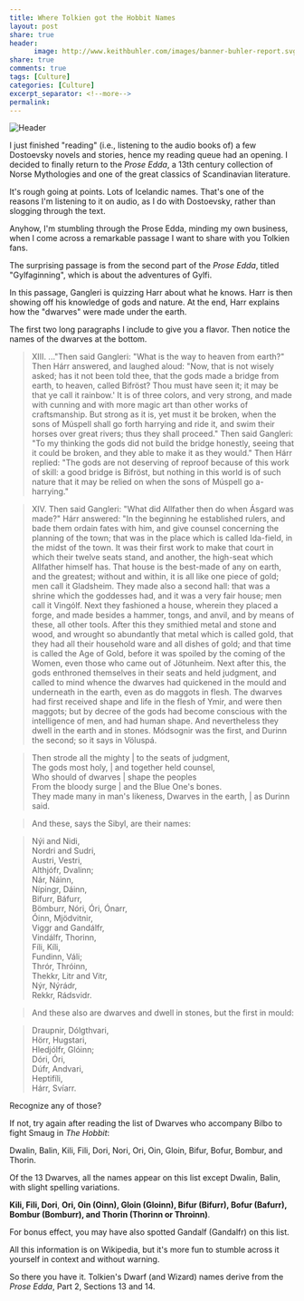 ```yaml
--- 
title: Where Tolkien got the Hobbit Names
layout: post
share: true
header:
      image: http://www.keithbuhler.com/images/banner-buhler-report.svg
share: true
comments: true
tags: [Culture]
categories: [Culture]
excerpt_separator: <!--more-->
permalink: 
---
```


![Header](http://www.theonering.net/torwp/wp-content/uploads/2014/07/follow-me.jpg)

I just finished "reading" (i.e., listening to the audio books of) a few Dostoevsky novels and stories, hence my reading queue had an opening. I decided to finally return to the *Prose Edda*, a 13th century collection of Norse Mythologies and one of the great classics of Scandinavian literature. 

It's rough going at points. Lots of Icelandic names. That's one of the reasons I'm listening to it on audio, as I do with Dostoevsky, rather than slogging through the text. 

Anyhow, I'm stumbling through the Prose Edda, minding my own business, when I come across a remarkable passage I want to share with you Tolkien fans. 

The surprising passage is from the second part of the *Prose Edda*, titled "Gylfaginning", which is about the adventures of Gylfi. 

In this passage, Gangleri is quizzing Harr about what he knows. Harr is then showing off his knowledge of gods and nature. At the end, Harr explains how the "dwarves" were made under the earth.

The first two long paragraphs I include to give you a flavor. Then notice the names of the dwarves at the bottom. 

<!--more-->

>XIII. ..."Then said Gangleri: "What is the way to heaven from earth?" Then Hárr answered, and laughed aloud: "Now, that is not wisely asked; has it not been told thee, that the gods made a bridge from earth, to heaven, called Bifröst? Thou must have seen it; it may be that ye call it rainbow.' It is of three colors, and very strong, and made with cunning and with more magic art than other works of craftsmanship. But strong as it is, yet must it be broken, when the sons of Múspell shall go forth harrying and ride it, and swim their horses over great rivers; thus they shall proceed." Then said Gangleri: "To my thinking the gods did not build the bridge honestly, seeing that it could be broken, and they able to make it as they would." Then Hárr replied: "The gods are not deserving of reproof because of this work of skill: a good bridge is Bifröst, but nothing in this world is of such nature that it may be relied on when the sons of Múspell go a-harrying."

>XIV. Then said Gangleri: "What did Allfather then do when Ásgard was made?" Hárr answered: "In the beginning he established rulers, and bade them ordain fates with him, and give counsel concerning the planning of the town; that was in the place which is called Ida-field, in the midst of the town. It was their first work to make that court in which their twelve seats stand, and another, the high-seat which Allfather himself has. That house is the best-made of any on earth, and the greatest; without and within, it is all like one piece of gold; men call it Gladsheim. They made also a second hall: that was a shrine which the goddesses had, and it was a very fair house; men call it Vingólf. Next they fashioned a house, wherein they placed a forge, and made besides a hammer, tongs, and anvil, and by means of these, all other tools. After this they smithied metal and stone and wood, and wrought so abundantly that metal which is called gold, that they had all their household ware and all dishes of gold; and that time is called the Age of Gold, before it was spoiled by the coming of the Women, even those who came out of Jötunheim. Next after this, the gods enthroned themselves in their seats and held judgment, and called to mind whence the dwarves had quickened in the mould and underneath in the earth, even as do maggots in flesh. The dwarves had first received shape and life in the flesh of Ymir, and were then maggots; but by decree of the gods had become conscious with the intelligence of men, and had human shape. And nevertheless they dwell in the earth and in stones. Módsognir was the first, and Durinn the second; so it says in Völuspá.

>Then strode all the mighty | to the seats of judgment,  
The gods most holy, | and together held counsel,  
Who should of dwarves | shape the peoples  
From the bloody surge | and the Blue One's bones.   
They made many in man's likeness, Dwarves in the earth, | as Durinn said.  

>And these, says the Sibyl, are their names:

>Nýi and Nidi,   
Nordri and Sudri,   
Austri, Vestri,   
Althjófr, Dvalinn;  
Nár, Náinn,   
Nípingr, Dáinn,  
Bifurr, Báfurr,   
Bömburr, Nóri, Óri, Ónarr,    
Óinn, Mjödvitnir,  
Viggr and Gandálfr,   
Vindálfr, Thorinn,  
Fíli, Kíli,   
Fundinn, Váli;  
Thrór, Thróinn,   
Thekkr, Litr and Vitr,  
Nýr, Nýrádr,   
Rekkr, Rádsvidr.  

>And these also are dwarves and dwell in stones, but the first in mould:

>Draupnir, Dólgthvari,  
Hörr, Hugstari,   
Hledjólfr, Glóinn;  
Dóri, Óri,   
Dúfr, Andvari,  
Heptifíli,   
Hárr, Svíarr.  


Recognize any of those? 

If not, try again after reading the list of Dwarves who accompany Bilbo to fight Smaug in *The Hobbit*: 

Dwalin, Balin, Kili, Fili, Dori, Nori, Ori, Oin, Gloin, Bifur, Bofur, Bombur, and Thorin. 

Of the 13 Dwarves, all the names appear on this list except Dwalin, Balin, with slight spelling variations.

**Kili, Fili, Dori**, **Ori, Oin (Oinn), Gloin (Gloinn), Bifur (Bifurr), Bofur (Bafurr), Bombur (Bomburr), and Thorin (Thorinn or Throinn)**.

For bonus effect, you may have also spotted Gandalf (Gandalfr) on this list. 

All this information is on Wikipedia, but it's more fun to stumble across it yourself in context and without warning. 

So there you have it. Tolkien's Dwarf (and Wizard) names derive from the *Prose Edda*, Part 2, Sections 13 and 14. 